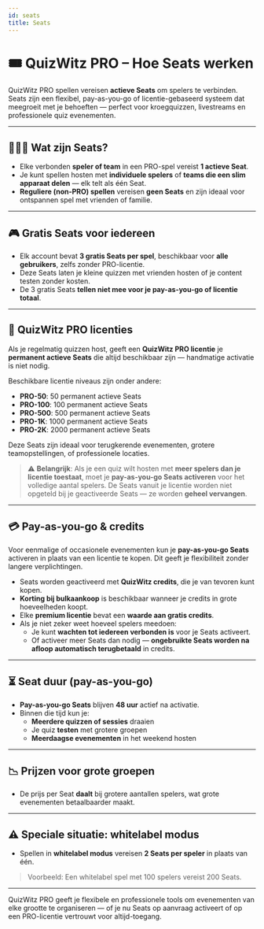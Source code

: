 ```yaml
---
id: seats
title: Seats
---
```


# 🎟️ QuizWitz PRO – Hoe Seats werken

QuizWitz PRO spellen vereisen **actieve Seats** om spelers te verbinden. Seats zijn een flexibel, pay-as-you-go of licentie-gebaseerd systeem dat meegroeit met je behoeften — perfect voor kroegquizzen, livestreams en professionele quiz evenementen.

---

## 🧑‍🤝‍🧑 Wat zijn Seats?

- Elke verbonden **speler of team** in een PRO-spel vereist **1 actieve Seat**.
- Je kunt spellen hosten met **individuele spelers** of **teams die een slim apparaat delen** — elk telt als één Seat.
- **Reguliere (non-PRO) spellen** vereisen **geen Seats** en zijn ideaal voor ontspannen spel met vrienden of familie.

---

## 🎮 Gratis Seats voor iedereen

- Elk account bevat **3 gratis Seats per spel**, beschikbaar voor **alle gebruikers**, zelfs zonder PRO-licentie.
- Deze Seats laten je kleine quizzen met vrienden hosten of je content testen zonder kosten.
- De 3 gratis Seats **tellen niet mee voor je pay-as-you-go of licentie totaal**.

---

## 💼 QuizWitz PRO licenties

Als je regelmatig quizzen host, geeft een **QuizWitz PRO licentie** je **permanent actieve Seats** die altijd beschikbaar zijn — handmatige activatie is niet nodig.

Beschikbare licentie niveaus zijn onder andere:

- **PRO-50**: 50 permanent actieve Seats
- **PRO-100**: 100 permanent actieve Seats
- **PRO-500**: 500 permanent actieve Seats
- **PRO-1K**: 1000 permanent actieve Seats
- **PRO-2K**: 2000 permanent actieve Seats

Deze Seats zijn ideaal voor terugkerende evenementen, grotere teamopstellingen, of professionele locaties.

> ⚠️ **Belangrijk**: Als je een quiz wilt hosten met **meer spelers dan je licentie toestaat**, moet je **pay-as-you-go Seats activeren** voor het volledige aantal spelers. De Seats vanuit je licentie worden niet opgeteld bij je geactiveerde Seats — ze worden **geheel vervangen**.

---

## 💳 Pay-as-you-go & credits

Voor eenmalige of occasionele evenementen kun je **pay-as-you-go Seats** activeren in plaats van een licentie te kopen. Dit geeft je flexibiliteit zonder langere verplichtingen.

- Seats worden geactiveerd met **QuizWitz credits**, die je van tevoren kunt kopen.
- **Korting bij bulkaankoop** is beschikbaar wanneer je credits in grote hoeveelheden koopt.
- Elke **premium licentie** bevat een **waarde aan gratis credits**.
- Als je niet zeker weet hoeveel spelers meedoen:
    - Je kunt **wachten tot iedereen verbonden is** voor je Seats activeert.
    - Of activeer meer Seats dan nodig — **ongebruikte Seats worden na afloop automatisch terugbetaald** in credits.

---

## ⏳ Seat duur (pay-as-you-go)

- **Pay-as-you-go Seats** blijven **48 uur** actief na activatie.
- Binnen die tijd kun je:
    - **Meerdere quizzen of sessies** draaien
    - Je quiz **testen** met grotere groepen
    - **Meerdaagse evenementen** in het weekend hosten

---

## 📉 Prijzen voor grote groepen

- De prijs per Seat **daalt** bij grotere aantallen spelers, wat grote evenementen betaalbaarder maakt.

---

## ⚠️ Speciale situatie: whitelabel modus

- Spellen in **whitelabel modus** vereisen **2 Seats per speler** in plaats van één.

> Voorbeeld: Een whitelabel spel met 100 spelers vereist 200 Seats.

---

QuizWitz PRO geeft je flexibele en professionele tools om evenementen van elke grootte te organiseren — of je nu Seats op aanvraag activeert of op een PRO-licentie vertrouwt voor altijd-toegang.
